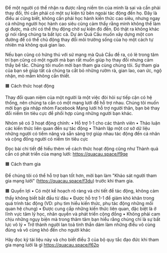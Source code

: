 Để một người có thể nhận ra được rằng niềm tin của mình là sai và cần phải thay đổi, thì cần phải có một sự kiện từ bên ngoài tác động đến họ. Đây là điều ai cũng biết, không cần phải học hành kiến thức cao siêu, nhưng ngay cả những người học hành cao siêu cũng cảm thấy rằng mình không thể làm gì được, mà chỉ có thể thụ động chờ sự kiện đó đến. Đó thật ra không khác gì nói rằng chúng ta bất lực cả. Dự án Quả Cầu muốn xây dựng một con đường để có thể chủ động thay đổi môi trường sống của họ một cách tự nhiên mà không quá gian lao. 

Nếu bạn cũng có hứng thú với sứ mạng mà Quả Cầu đề ra, có lẽ trong tâm trí bạn cũng có một người mà bạn rất muốn giúp họ thay đổi nhưng cảm thấy bế tắc. Chúng tôi muốn mời bạn tham gia cùng chúng tôi. Sự tham gia của bạn sẽ giúp tất cả chúng ta cắt bỏ những rườm rà, gian lao, oan ức, ngộ nhận, mò mẫm không cần thiết. 

🟧 Cách thức hoạt động

Thay đổi quan niệm của một người là một việc đòi hỏi sự tiếp cận có hệ thống, nên chúng ta cần có một mạng lưới để hỗ trợ nhau. Chúng tôi muốn mời bạn gia nhập nhóm Facebook Mạng lưới hỗ trợ người thân, bạn bè thay đổi niềm tin tiêu cực để phối hợp cùng những người bạn khác. 

Nhóm sẽ có 3 hoạt động chính:
• Hỗ trợ 1-1 cho các thành viên
• Thảo luận các kiến thức liên quan đến sự tác động
• Thành lập một cơ sở dữ liệu những người có tiềm năng và sẵn sàng trợ giúp nhau tác động đến cá nhân và cộng đồng người có niềm tin tiêu cực

Đọc bài chi tiết để hiểu thêm về cách thức hoạt động cũng như Thành quả cần có phát triển của mạng lưới: https://quacau.space/f9qe

🟧 Cách tham gia 

Để chúng tôi có thể hỗ trợ bạn tốt hơn, mời bạn làm "Khảo sát người tham gia mạng lưới" (https://quacau.space/f3du) trước khi tham gia.

🟧 Quyền lợi
• Có một kế hoạch rõ ràng và chi tiết để tác động, không cảm thấy không biết bắt đầu từ đâu
• Được hỗ trợ 1-1 để giảm khó khăn trong quá trình tác động (VD: phụ tìm hiểu kiến thức, phụ tác động những mối quan hệ chung) 
• Được cung cấp những kiến thức liên quan, đặc biệt là ở lĩnh vực tâm lý học, nhân quyền và phát triển cộng đồng
• Không phải cam chịu những ngụy biện mà trong thâm tâm bạn hiểu rằng chúng chỉ là sự bất lực vô lý
• Trở thành người lan toả tinh thần dám làm những điều vô cùng đúng và vô cùng khó đến cho người khác


Hãy đọc kỹ tài liệu này và cho biết điều 3 của bộ quy tắc đạo đức khi tham gia mạng lưới là gì https://quacau.space/f62p
